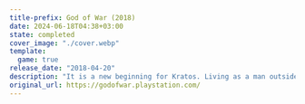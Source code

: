 ```yaml
---
title-prefix: God of War (2018)
date: 2024-06-18T04:38+03:00
state: completed
cover_image: "./cover.webp"
template:
  game: true
release_date: "2018-04-20"
description: "It is a new beginning for Kratos. Living as a man outside the shadow of the gods, he ventures into the brutal Norse wilds with his son Atreus, fighting to fulfill a deeply personal quest. \r\n\r\nHis vengeance against the Gods of Olympus years behind him, Kratos now lives as a man in the realm of Norse Gods and monsters. It is in this harsh, unforgiving world that he must fight to survive… And teach his son to do the same. This startling reimagining of God of War deconstructs the core elements that defined the series—satisfying combat; breathtaking scale; and a powerful narrative—and fuses them anew. \r\n\r\nKratos is a father again. As mentor and protector to Atreus, a son determined to earn his respect, he is forced to deal with and control the rage that has long defined him while out in a very dangerous world with his son. \r\n\r\nFrom the marble and columns of ornate Olympus to the gritty forests, mountains, and caves of Pre-Viking Norse lore, this is a distinctly new realm with its own pantheon of creatures, monsters, and gods. With an added emphasis on discovery and exploration, the world will draw players in to explore every inch of God of War’s breathtakingly threatening landscape—by far the largest in the franchise. \r\n\r\nWith an over the shoulder free camera that brings the player closer to the action than ever before, fights in God of War mirror the pantheon of Norse creatures Kratos will face: grand, gritty, and grueling. A new main weapon and new abilities retain the defining spirit of God of War while presenting a vision of violent conflict that forges new ground in the genre"
original_url: https://godofwar.playstation.com/
---
```


